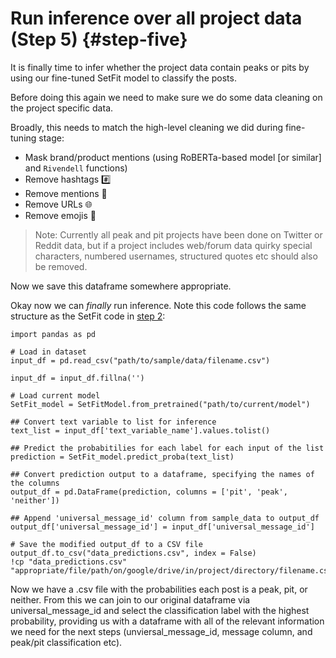 # Run inference over all project data (Step 5) {#step-five}

It is finally time to infer whether the project data contain peaks or pits by using our fine-tuned SetFit model to classify the posts.

Before doing this again we need to make sure we do some data cleaning on the project specific data. 

Broadly, this needs to match the high-level cleaning we did during fine-tuning stage:

* Mask brand/product mentions (using RoBERTa-based model [or similar] and `Rivendell` functions) 
* Remove hashtags #️⃣
* Remove mentions 💬
* Remove URLs 🌐
* Remove emojis 🐙
 
> Note: Currently all peak and pit projects have been done on Twitter or Reddit data, but if a project includes web/forum data quirky special characters, numbered usernames, structured quotes etc should also be removed.

Now we save this dataframe somewhere appropriate.

Okay now we can *finally* run inference. Note this code follows the same structure as the SetFit code in [step 2](#killer-examples):

```
import pandas as pd

# Load in dataset
input_df = pd.read_csv("path/to/sample/data/filename.csv")

input_df = input_df.fillna('')

# Load current model
SetFit_model = SetFitModel.from_pretrained("path/to/current/model")

## Convert text variable to list for inference
text_list = input_df['text_variable_name'].values.tolist()

## Predict the probabitilies for each label for each input of the list
prediction = SetFit_model.predict_proba(text_list)

## Convert prediction output to a dataframe, specifying the names of the columns
output_df = pd.DataFrame(prediction, columns = ['pit', 'peak', 'neither'])

## Append 'universal_message_id' column from sample_data to output_df
output_df['universal_message_id'] = input_df['universal_message_id']

# Save the modified output_df to a CSV file
output_df.to_csv("data_predictions.csv", index = False)
!cp "data_predictions.csv" "appropriate/file/path/on/google/drive/in/project/directory/filename.csv"
```

Now we have a .csv file with the probabilities each post is a peak, pit, or neither. From this we can join to our original dataframe via universal_message_id and select the classification label with the highest probability, providing us with a dataframe with all of the relevant information we need for the next steps (unviersal_message_id, message column, and peak/pit classification etc).
